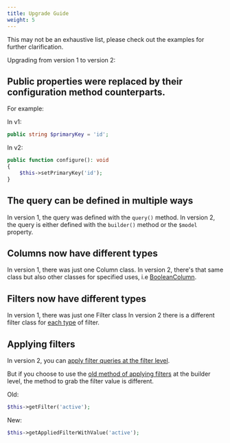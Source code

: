 ```yaml
---
title: Upgrade Guide
weight: 5
---
```


This may not be an exhaustive list, please check out the examples for further clarification.

Upgrading from version 1 to version 2:

## Public properties were replaced by their configuration method counterparts.

For example:

In v1:

```php
public string $primaryKey = 'id';
```

In v2:

```php
public function configure(): void
{
    $this->setPrimaryKey('id');
}
```

## The query can be defined in multiple ways

In version 1, the query was defined with the `query()` method. In version 2, the query is either defined with the `builder()` method or the `$model` property.

## Columns now have different types

In version 1, there was just one Column class. In version 2, there's that same class but also other classes for specified uses, i.e [BooleanColumn](columns/other-column-types).

## Filters now have different types

In version 1, there was just one Filter class In version 2 there is a different filter class for [each type](filters/creating-filters) of filter.

## Applying filters

In version 2, you can [apply filter queries at the filter level](filters/applying-filters#apply-filters-at-the-filter-level).

But if you choose to use the [old method of applying filters](filters/applying-filters#apply-filters-at-the-component-level) at the builder level, the method to grab the filter value is different.

Old:

```php
$this->getFilter('active');
```

New:

```php
$this->getAppliedFilterWithValue('active');
```

